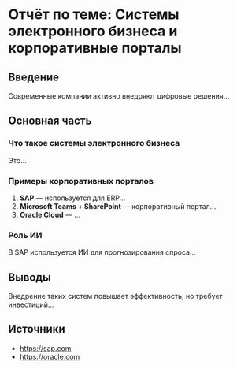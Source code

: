 # Отчёт по теме: Системы электронного бизнеса и корпоративные порталы

## Введение
Современные компании активно внедряют цифровые решения...

## Основная часть
### Что такое системы электронного бизнеса
Это...

### Примеры корпоративных порталов
1. **SAP** — используется для ERP...
2. **Microsoft Teams + SharePoint** — корпоративный портал...
3. **Oracle Cloud** — ...

### Роль ИИ
В SAP используется ИИ для прогнозирования спроса...

## Выводы
Внедрение таких систем повышает эффективность, но требует инвестиций...

## Источники
- https://sap.com
- https://oracle.com
